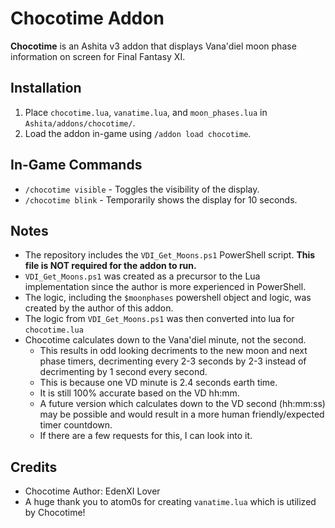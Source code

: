 # Chocotime Addon

**Chocotime** is an Ashita v3 addon that displays Vana'diel moon phase information on screen for Final Fantasy XI.

## Installation
1. Place `chocotime.lua`, `vanatime.lua`, and `moon_phases.lua` in `Ashita/addons/chocotime/`.
2. Load the addon in-game using `/addon load chocotime`.
   
## In-Game Commands
- `/chocotime visible` - Toggles the visibility of the display.
- `/chocotime blink` - Temporarily shows the display for 10 seconds.

## Notes
- The repository includes the `VDI_Get_Moons.ps1` PowerShell script. **This file is NOT required for the addon to run.**
- `VDI_Get_Moons.ps1` was created as a precursor to the Lua implementation since the author is more experienced in PowerShell.
- The logic, including the `$moonphases` powershell object and logic, was created by the author of this addon.
- The logic from `VDI_Get_Moons.ps1` was then converted into lua for `chocotime.lua`
- Chocotime calculates down to the Vana'diel minute, not the second.
  - This results in odd looking decriments to the new moon and next phase timers, decrimenting every 2-3 seconds by 2-3 instead of decrimenting by 1 second every second.
  - This is because one VD minute is 2.4 seconds earth time.
  - It is still 100% accurate based on the VD hh:mm.
  - A future version which calculates down to the VD second (hh:mm:ss) may be possible and would result in a more human friendly/expected timer countdown.
  - If there are a few requests for this, I can look into it.

## Credits
- Chocotime Author: EdenXI Lover
- A huge thank you to atom0s for creating `vanatime.lua` which is utilized by Chocotime!
